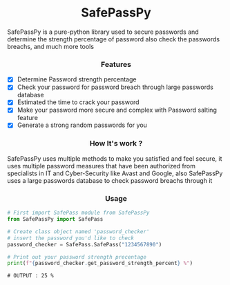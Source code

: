 <h1 align="center">SafePassPy</h1>
<p>SafePassPy is a pure-python library used to secure passwords and determine the strength percentage of password also check the passwords breachs, and much more tools</p>

<h3 align="center">Features</h3>

- [x] Determine Password strength percentage
- [x] Check your password for password breach through large passwords database 
- [x] Estimated the time to crack your password
- [x] Make your password more secure and complex with Password salting feature
- [x] Generate a strong random passwords for you

<h3 align="center">How It's work ?</h3>
<p>SafePassPy uses multiple methods to make you satisfied and feel secure, it uses multiple password measures that have been authorized from specialists in IT and Cyber-Security
like Avast and Google, also SafePassPy uses a large passwords database to check password breachs through it</p>

<h3 align="center">Usage</h3>

~~~python
# First import SafePass module from SafePassPy
from SafePassPy import SafePass

# Create class object named 'password_checker'
# insert the password you'd like to check
password_checker = SafePass.SafePass("1234567890")

# Print out your password strength precentage
print(f"{password_checker.get_password_strength_percent} %")

~~~

~~~
# OUTPUT : 25 %
~~~



